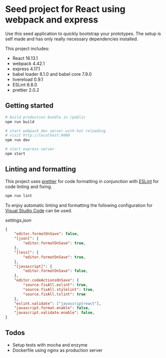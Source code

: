# Seed project for React using webpack and express

Use this seed application to quickly bootstrap your prototypes. The setup is self made and has only really necessary dependencies installed.

This project includes:
- React 16.13.1 
- webpack 4.42.1
- express 4.17.1
- babel loader 8.1.0 and babel core 7.9.0
- livereload 0.9.1
- ESLint 6.8.0
- prettier 2.0.2

## Getting started

```bash
# build production bundle in /public
npm run build

# start webpack dev server with hot reloading
# visit http://localhost:9000
npm run dev

# start express server
npm start
```

## Linting and formatting
This project uses [prettier](https://github.com/prettier/prettier) for code formatting in conjunction with [ESLint](https://github.com/eslint/eslint) for code linting and fixing.

```bash
npm run lint
```

To enjoy automatic linting and formatting  the following configuration for [Visual Studio Code](https://github.com/microsoft/vscode) can be used.

*settings.json*
```json
{
    "editor.formatOnSave": false,
    "[json]": {
        "editor.formatOnSave": true,
    },
    "[less]": {
        "editor.formatOnSave": true,
    },
    "[javascript]": {
        "editor.formatOnSave": false,
    },
    "editor.codeActionsOnSave": {
        "source.fixAll.eslint": true,
        "source.fixAll.stylelint": true,
        "source.fixAll.tslint": true
    },
    "eslint.validate": ["javascriptreact"],
    "javascript.format.enable": false,
    "javascript.validate.enable": false,
}

```

## Todos
- Setup tests with mocha and enzyme
- Dockerfile using nginx as production server
